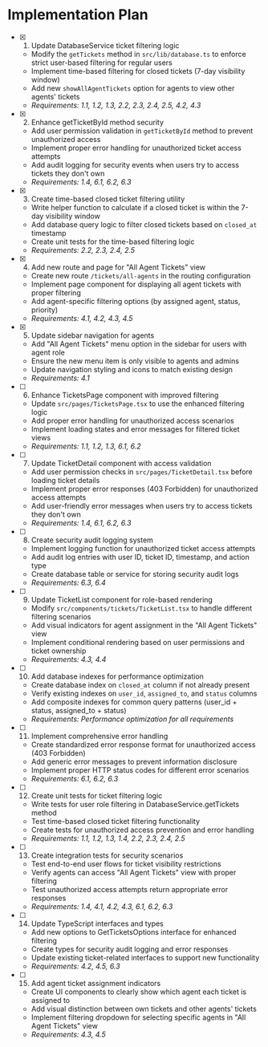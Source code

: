 # Implementation Plan

- [x] 1. Update DatabaseService ticket filtering logic





  - Modify the `getTickets` method in `src/lib/database.ts` to enforce strict user-based filtering for regular users
  - Implement time-based filtering for closed tickets (7-day visibility window)
  - Add new `showAllAgentTickets` option for agents to view other agents' tickets
  - _Requirements: 1.1, 1.2, 1.3, 2.2, 2.3, 2.4, 2.5, 4.2, 4.3_

- [x] 2. Enhance getTicketById method security





  - Add user permission validation in `getTicketById` method to prevent unauthorized access
  - Implement proper error handling for unauthorized ticket access attempts
  - Add audit logging for security events when users try to access tickets they don't own
  - _Requirements: 1.4, 6.1, 6.2, 6.3_

- [x] 3. Create time-based closed ticket filtering utility





  - Write helper function to calculate if a closed ticket is within the 7-day visibility window
  - Add database query logic to filter closed tickets based on `closed_at` timestamp
  - Create unit tests for the time-based filtering logic
  - _Requirements: 2.2, 2.3, 2.4, 2.5_

- [x] 4. Add new route and page for "All Agent Tickets" view


  - Create new route `/tickets/all-agents` in the routing configuration
  - Implement page component for displaying all agent tickets with proper filtering
  - Add agent-specific filtering options (by assigned agent, status, priority)
  - _Requirements: 4.1, 4.2, 4.3, 4.5_

- [x] 5. Update sidebar navigation for agents





  - Add "All Agent Tickets" menu option in the sidebar for users with agent role
  - Ensure the new menu item is only visible to agents and admins
  - Update navigation styling and icons to match existing design
  - _Requirements: 4.1_

- [ ] 6. Enhance TicketsPage component with improved filtering
  - Update `src/pages/TicketsPage.tsx` to use the enhanced filtering logic
  - Add proper error handling for unauthorized access scenarios
  - Implement loading states and error messages for filtered ticket views
  - _Requirements: 1.1, 1.2, 1.3, 6.1, 6.2_

- [ ] 7. Update TicketDetail component with access validation
  - Add user permission checks in `src/pages/TicketDetail.tsx` before loading ticket details
  - Implement proper error responses (403 Forbidden) for unauthorized access attempts
  - Add user-friendly error messages when users try to access tickets they don't own
  - _Requirements: 1.4, 6.1, 6.2, 6.3_

- [ ] 8. Create security audit logging system
  - Implement logging function for unauthorized ticket access attempts
  - Add audit log entries with user ID, ticket ID, timestamp, and action type
  - Create database table or service for storing security audit logs
  - _Requirements: 6.3, 6.4_

- [ ] 9. Update TicketList component for role-based rendering
  - Modify `src/components/tickets/TicketList.tsx` to handle different filtering scenarios
  - Add visual indicators for agent assignment in the "All Agent Tickets" view
  - Implement conditional rendering based on user permissions and ticket ownership
  - _Requirements: 4.3, 4.4_

- [ ] 10. Add database indexes for performance optimization
  - Create database index on `closed_at` column if not already present
  - Verify existing indexes on `user_id`, `assigned_to`, and `status` columns
  - Add composite indexes for common query patterns (user_id + status, assigned_to + status)
  - _Requirements: Performance optimization for all requirements_

- [ ] 11. Implement comprehensive error handling
  - Create standardized error response format for unauthorized access (403 Forbidden)
  - Add generic error messages to prevent information disclosure
  - Implement proper HTTP status codes for different error scenarios
  - _Requirements: 6.1, 6.2, 6.3_

- [ ] 12. Create unit tests for ticket filtering logic
  - Write tests for user role filtering in DatabaseService.getTickets method
  - Test time-based closed ticket filtering functionality
  - Create tests for unauthorized access prevention and error handling
  - _Requirements: 1.1, 1.2, 1.3, 1.4, 2.2, 2.3, 2.4, 2.5_

- [ ] 13. Create integration tests for security scenarios
  - Test end-to-end user flows for ticket visibility restrictions
  - Verify agents can access "All Agent Tickets" view with proper filtering
  - Test unauthorized access attempts return appropriate error responses
  - _Requirements: 1.4, 4.1, 4.2, 4.3, 6.1, 6.2, 6.3_

- [ ] 14. Update TypeScript interfaces and types
  - Add new options to GetTicketsOptions interface for enhanced filtering
  - Create types for security audit logging and error responses
  - Update existing ticket-related interfaces to support new functionality
  - _Requirements: 4.2, 4.5, 6.3_

- [ ] 15. Add agent ticket assignment indicators
  - Create UI components to clearly show which agent each ticket is assigned to
  - Add visual distinction between own tickets and other agents' tickets
  - Implement filtering dropdown for selecting specific agents in "All Agent Tickets" view
  - _Requirements: 4.3, 4.5_